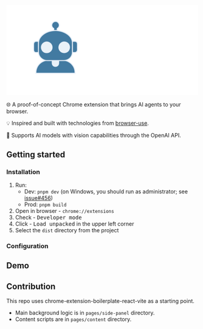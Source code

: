<div align="center">

<picture>
    <source media="(prefers-color-scheme: dark)" srcset="https://github.com/MisterCommand/web-pilot/blob/main/chrome-extension/public/icon-with-title_dark.png" />
    <source media="(prefers-color-scheme: light)" srcset="https://github.com/MisterCommand/web-pilot/blob/main/chrome-extension/public/icon-with-title_light.png" />
    <img alt="Logo" src="https://github.com/MisterCommand/web-pilot/blob/main/chrome-extension/public/icon-with-title_dark.png" />
</picture>

</div>

🌐 A proof-of-concept Chrome extension that brings AI agents to your browser.

💡 Inspired and built with technologies from [browser-use](https://github.com/browser-use/browser-use).

🤖 Supports AI models with vision capabilities through the OpenAI API.

## Getting started

### Installation
1. Run:
    - Dev: `pnpm dev` (on Windows, you should run as administrator;
      see [issue#456](https://github.com/Jonghakseo/chrome-extension-boilerplate-react-vite/issues/456))
    - Prod: `pnpm build`
2. Open in browser - `chrome://extensions`
3. Check - <kbd>Developer mode</kbd>
4. Click - <kbd>Load unpacked</kbd> in the upper left corner
5. Select the `dist` directory from the project

### Configuration


## Demo

## Contribution
This repo uses chrome-extension-boilerplate-react-vite as a starting point.
- Main background logic is in `pages/side-panel` directory.
- Content scripts are in `pages/content` directory.